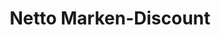 ---
title: "Netto Marken-Discount"
url: /cottbus/netto-marken-discount-rosenstrasse/
shop: Supermarkt
---